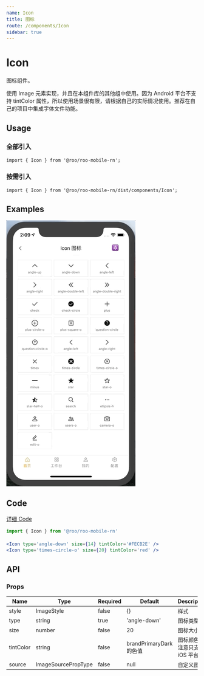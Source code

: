 ```yaml
---
name: Icon
title: 图标
route: /components/Icon
sidebar: true
---
```


# Icon

图标组件。 

使用 Image 元素实现，并且在本组件库的其他组中使用。因为 Android 平台不支持 tintColor 属性，所以使用场景很有限，请根据自己的实际情况使用。推荐在自己的项目中集成字体文件功能。

## Usage

### 全部引入
```
import { Icon } from '@roo/roo-mobile-rn';
```

### 按需引入
```
import { Icon } from '@roo/roo-mobile-rn/dist/components/Icon';
```

## Examples

![image](../images/Icon/1.gif)

## Code
[详细 Code](https://github.com/Meituan-Dianping/beeshell/tree/master/examples/Icon/index.tsx)

```jsx
import { Icon } from '@roo/roo-mobile-rn'

<Icon type='angle-down' size={14} tintColor='#FECB2E' />
<Icon type='times-circle-o' size={20} tintColor='red' />
```

## API

### Props
| Name | Type | Required | Default | Description |
| ---- | ---- | ---- | ---- | ---- |
| style | ImageStyle | false | {} | 样式 |
| type | string | true | 'angle-down' | 图标类型 |
| size | number | false | 20 | 图标大小 |
| tintColor | string | false | brandPrimaryDark 的色值 | 图标颜色，注意只支持 iOS 平台 |
| source | ImageSourcePropType | false | null | 自定义图片 |
